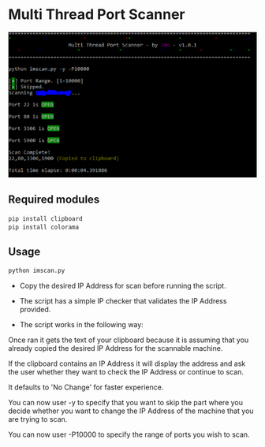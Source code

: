 # Multi Thread Port Scanner
![alt text](https://raw.githubusercontent.com/kleosdc/mt-port-scanner/main/latest-1.0.1.PNG)
## Required modules
```python
pip install clipboard
pip install colorama
```
## Usage
```python
python imscan.py
```
* Copy the desired IP Address for scan before running the script.  
* The script has a simple IP checker that validates the IP Address provided.
  
* The script works in the following way:  
  
 Once ran it gets the text of your clipboard because it is assuming that you already copied the desired IP Address for the scannable machine.  
   
 If the clipboard contains an IP Address it will display the address and ask the user whether they want to check the IP Address or continue to scan. 
   
 It defaults to 'No Change' for faster experience.  
   
 You can now user -y to specify that you want to skip the part where you decide whether you want to change the IP Address of the machine that you are trying to scan.
   
 You can now user -P10000 to specify the range of ports you wish to scan.
